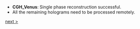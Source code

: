 - **CGH_Venus**: Single phase reconstruction successful.
- All the remaining holograms need to be processed remotely.

[next \> ](obsidian://open?vault=Single-Phase-Reconstruction&file=Doc%2FLogs%2F2023-07-08)